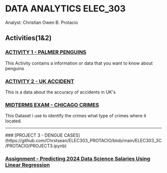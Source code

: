 # DATA ANALYTICS ELEC_303
Analyst: Christian Owen B. Protacio

## Activities(1&2)

### [ACTIVITY 1 - PALMER PENGUINS](https://github.com/Chrstsean/ELEC303_PROTACIO/blob/main/ELEC303_3C/PROTACIO/activity1.ipynb?)
This Activity contains a information or data that you want to know about penguins

### [ACTIVITY 2 - UK ACCIDENT](https://github.com/Chrstsean/ELEC303_PROTACIO/blob/main/ELEC303_3C/PROTACIO/Activity2.ipynb)
This is a data about the accuracy of accidents in UK's

### [MIDTERMS EXAM - CHICAGO CRIMES](https://github.com/Chrstsean/ELEC303_PROTACIO/blob/main/ELEC303_3C/PROTACIO/MIDTERMS_EXAM.ipynb)
This Dataset i use to identify the crimes what type of crimes where it located.
<hr>
### [PROJECT 3 - DENGUE CASES](https://github.com/Chrstsean/ELEC303_PROTACIO/blob/main/ELEC303_3C/PROTACIO/PROJECT3.ipynb)

### [Assignment - Predicting 2024 Data Science Salaries Using Linear Regression](https://github.com/Chrstsean/ELEC303_PROTACIO/blob/main/ELEC303_3C/PROTACIO/Protacio_ChristianOwen_SalaryPrediction.ipynb)
